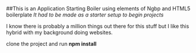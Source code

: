 ##This is an Application Starting Boiler using elements of Ngbp and HTML5 boilerplate
_It had to be made as a starter setup to begin projects_

I know there is probably a million things out there for this stuff but I like this
hybrid with my background doing websites.

clone the project and run **npm install**